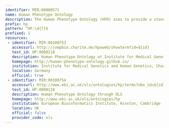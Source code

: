 ```yaml
---
identifier: MIR:00000571
name: Human Phenotype Ontology
description: The Human Phenotype Ontology (HPO) aims to provide a standardized vocabulary of phenotypic abnormalities encountered in human disease. Each term in the HPO describes a phenotypic abnormality, such as atrial septal defect. The HPO is currently being developed using the medical literature, Orphanet, DECIPHER, and OMIM.
prefix: hp
pattern: ^HP:\d{7}$
prefixed: 1
resources:
 - identifier: MIR:00100753
   accessurl: http://compbio.charite.de/hpoweb/showterm?id=${id}
   test_id: HP:0000118
   description: Human Phenotype Ontology at Institute for Medical Genetics and Human Genetics
   homepage: http://human-phenotype-ontology.github.io/
   institution: Institute for Medical Genetics and Human Genetics, Charité-Universitätsmedizin, Berlin
   location: Germany
   official: true
 - identifier: MIR:00100754
   accessurl: http://www.ebi.ac.uk/ols/ontologies/hp/terms?obo_id=${id}
   test_id: HP:0000118
   description: Human Phenotype Ontology through OLS
   homepage: http://www.ebi.ac.uk/ols/ontologies/hp
   institution: European Bioinformatics Institute, Hinxton, Cambridge
   location: UK
   official: false
   provider_code: ols
---
```

